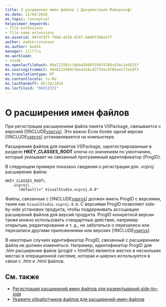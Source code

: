 ```yaml
---
title: О расширения имен файлов | Документация Майкрософт
ms.date: 11/04/2016
ms.topic: conceptual
helpviewer_keywords:
- file extensions
- file name extensions
ms.assetid: 99f4f9ff-fb84-4258-9787-6890f308a57f
author: madskristensen
ms.author: madsk
manager: jillfra
ms.workload:
- vssdk
ms.openlocfilehash: 60a721581c3deb4588df59974768c634c2e9515f
ms.sourcegitcommit: 40d612240dc5bea418cd27fdacdf85ea177e2df3
ms.translationtype: MT
ms.contentlocale: ru-RU
ms.lasthandoff: 05/29/2019
ms.locfileid: "66313721"
---
```

# <a name="about-file-name-extensions"></a>О расширения имен файлов
При регистрации расширением файла пакета VSPackage, связывается с версией [!INCLUDE[vsprvs](../code-quality/includes/vsprvs_md.md)]. Это важно Если более одной версии [!INCLUDE[vsprvs](../code-quality/includes/vsprvs_md.md)] устанавливается на компьютере.

 Расширения файлов для пакетов VSPackage, зарегистрированные в разделе **HKEY_CLASSES_ROOT** ключа со значением по умолчанию, который указывает на связанный программный идентификатор (ProgID).

 В следующем примере показано сведения о регистрации для *.vcproj* расширение файла:

```
HKEY_CLASSES_ROOT\
   .vcproj\
      (default)=" VisualStudio.vcproj.8.0"
```

 Файлы, связанные с [!INCLUDE[vsprvs](../code-quality/includes/vsprvs_md.md)] должен иметь ProgID с версиями, такие как `VisualStudio.vcproj.8.0`. С версиями ProgID позволяет side-by-side установок продукта, чтобы поддерживать ассоциации расширений файлов для версий продукта. ProgID конкретной версии также можно использовать стандартные действия, например открытым, редактирование и т. д., не заботиться о перезаписи или перезаписи другими приложениями или версиях [!INCLUDE[vsprvs](../code-quality/includes/vsprvs_md.md)].

 В некоторых случаях идентификатор ProgID, связанный с расширением файла не должен изменяться. Например, идентификатор ProgID для *.htm* расширение файла (progid = htmlfile) является жестко в нескольких местах в операционной системе, которая и широко используется в связи с *.htm* и *.html* файлов.

## <a name="see-also"></a>См. также
- [Регистрация расширений имен файлов для развертываний side-by-side](../extensibility/registering-file-name-extensions-for-side-by-side-deployments.md)
- [Укажите обработчиков файлов для расширений имен файлов](../extensibility/specifying-file-handlers-for-file-name-extensions.md)